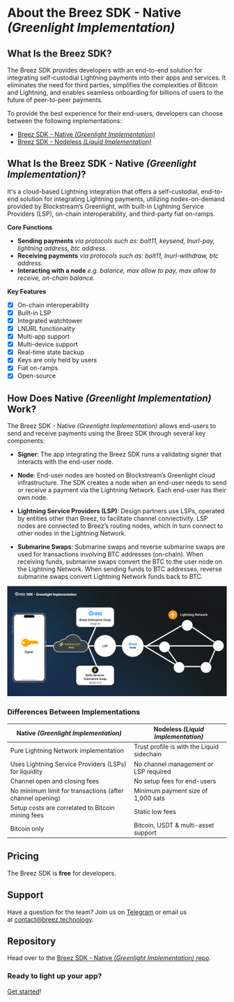 # About the Breez SDK - Native *(Greenlight Implementation)*

## **What Is the Breez SDK?**

The Breez SDK provides developers with an end-to-end solution for integrating self-custodial Lightning payments into their apps and services. It eliminates the need for third parties, simplifies the complexities of Bitcoin and Lightning, and enables seamless onboarding for billions of users to the future of peer-to-peer payments.

To provide the best experience for their end-users, developers can choose between the following implementations:

- [Breez SDK - Native *(Greenlight Implementation)*](../guide/about_breez_sdk_greenlight.md#what-is-the-greenlight-implementation)
- [Breez SDK - Nodeless *(Liquid Implementation)*](https://sdk-doc-liquid.breez.technology/)

## **What Is the Breez SDK - Native *(Greenlight Implementation)*?**

It's a cloud-based Lightning integration that offers a self-custodial, end-to-end solution for integrating Lightning payments, utilizing nodes-on-demand provided by Blockstream’s Greenlight, with built-in Lightning Service Providers (LSP), on-chain interoperability, and third-party fiat on-ramps.

**Core Functions**

- **Sending payments** *via protocols such as: bolt11, keysend, lnurl-pay, lightning address, btc address.*
- **Receiving payments** *via protocols such as: bolt11, lnurl-withdraw, btc address.*
- **Interacting with a node** *e.g. balance, max allow to pay, max allow to receive, on-chain balance.*

**Key Features**

- [x]  On-chain interoperability
- [x]  Built-in LSP
- [x]  Integrated watchtower
- [x]  LNURL functionality
- [x]  Multi-app support
- [x]  Multi-device support
- [x]  Real-time state backup
- [x]  Keys are only held by users
- [x]  Fiat on-ramps
- [x]  Open-source

## How Does Native *(Greenlight Implementation)* Work?

The Breez SDK - Native *(Greenlight Implementation)* allows end-users to send and receive payments using the Breez SDK through several key components:

- **Signer**: The app integrating the Breez SDK runs a validating signer that interacts with the end-user node.
  
- **Node**: End-user nodes are hosted on Blockstream’s Greenlight cloud infrastructure. The SDK creates a node when an end-user needs to send or receive a payment via the Lightning Network. Each end-user has their own node.

- **Lightning Service Providers (LSP)**: Design partners use LSPs, operated by entities other than Breez, to facilitate channel connectivity. LSP nodes are connected to Breez’s routing nodes, which in turn connect to other nodes in the Lightning Network.

- **Submarine Swaps**: Submarine swaps and reverse submarine swaps are used for transactions involving BTC addresses (on-chain). When receiving funds, submarine swaps convert the BTC to the user node on the Lightning Network. When sending funds to BTC addresses, reverse submarine swaps convert Lightning Network funds back to BTC.

![Breez SDK - Greenlight](https://github.com/breez/breez-sdk-docs/raw/main/src/images/BreezSDK_Greenlight.png)

### **Differences Between Implementations**

| Native *(Greenlight Implementation)* | Nodeless *(Liquid Implementation)* |
| --- | --- |
| Pure Lightning Network implementation | Trust profile is with the Liquid sidechain |
| Uses Lightning Service Providers (LSPs) for liquidity | No channel management or LSP required |
| Channel open and closing fees | No setup fees for end-users |
| No minimum limit for transactions (after channel opening) | Minimum payment size of 1,000 sats |
| Setup costs are correlated to Bitcoin mining fees | Static low fees |
| Bitcoin only | Bitcoin, USDT & multi-asset support |


## Pricing

The Breez SDK is **free** for developers.

## Support

Have a question for the team? Join us on [Telegram](https://t.me/breezsdk) or email us at [contact@breez.technology](mailto:contact@breez.technology).

## Repository

Head over to the [Breez SDK - Native *(Greenlight Implementation)* repo](https://github.com/breez/breez-sdk).

### Ready to light up your app? 

[Get started](https://sdk-doc.breez.technology/guide/getting_started.html)!

